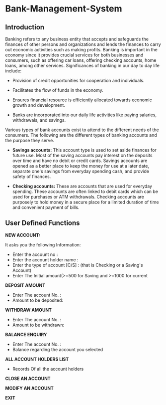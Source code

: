 # Bank-Management-System

<h2>  Introduction </h2>

Banking refers to any business entity that accepts and safeguards the finances of other persons and organizations and lends the finances to carry out economic activities such as making profits. Banking is important in the economy since it provides crucial services for both businesses and consumers, such as offering car loans, offering checking accounts, home loans, among other services. Significances of banking in our day to day life include:

* Provision of credit opportunities for cooperation and individuals.

* Facilitates the flow of funds in the economy.

* Ensures financial resource is efficiently allocated towards economic growth and development.

* Banks are incorporated into our daily life activities like paying salaries, withdrawals, and savings.

Various types of bank accounts exist to attend to the different needs of the consumers. The following are the different types of banking accounts and the purpose they serve.

* **Savings accounts:** This account type is used to set aside finances for future use. Most of the saving accounts pay interest on the deposits over time and have no debit or credit cards. Savings accounts are opened as a better place to keep the money for use at a later date, separate one's savings from everyday spending cash, and provide safety of finances.

* **Checking accounts:** These are accounts that are used for everyday spending. These accounts are often linked to debit cards which can be used for purchases or ATM withdrawals. Checking accounts are purposely to hold money in a secure place for a limited duration of time and convenient payment of bills.

<h2> User Defined Functions </h2>

**NEW ACCOUNT:**

It asks you the following Information:

* Enter the account no :
* Enter the account holder name :
* Enter the type of account [C/S] :    (that is Checking or a Saving's Account)
* Enter The Initial amount(>=500 for Saving and >=1000 for current

**DEPOSIT AMOUNT**

* Enter The account No. :
* Amount to be deposited:

**WITHDRAW AMOUNT**

* Enter The account No. :
* Amount to be withdrawn:

**BALANCE ENQUIRY**

* Enter The account No. :
* Balance regarding the account you selected

**ALL ACCOUNT HOLDERS LIST**

* Records Of all the account holders

**CLOSE AN ACCOUNT**

**MODIFY AN ACCOUNT**
     
**EXIT**
    
        

